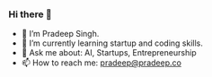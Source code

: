 ### Hi there 👋

- 🔭 I’m Pradeep Singh. 
- 🌱 I’m currently learning startup and coding skills.
- 💬 Ask me about: AI, Startups, Entrepreneurship
- 📫 How to reach me: pradeep@pradeep.co


<!--
**pradeepdotco/pradeepdotco** is a ✨ _special_ ✨ repository because its `README.md` (this file) appears on your GitHub profile.
-->
